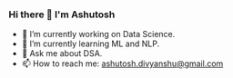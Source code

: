 ### Hi there 👋 I'm Ashutosh


- 🔭 I’m currently working on Data Science.
- 🌱 I’m currently learning ML and NLP.
- 💬 Ask me about DSA.
- 📫 How to reach me: ashutosh.divyanshu@gmail.com
